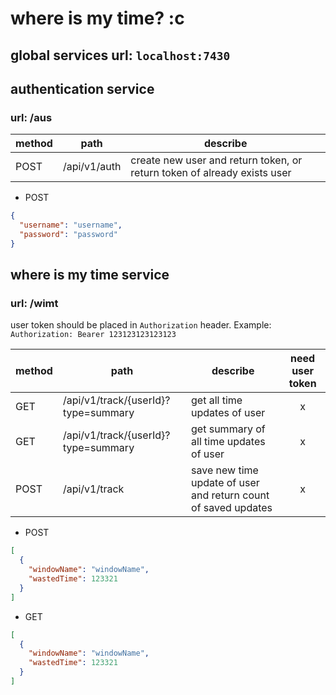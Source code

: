 # where is my time? :c

## global services url: `localhost:7430`

## authentication service
### url: /aus
| method | path | describe |
| ------ | ---- | -------- |
| POST   | /api/v1/auth | create new user and return token, or return token of already exists user |

- POST
```json
{
  "username": "username",
  "password": "password"
}
```

## where is my time service
### url: /wimt

user token should be placed in `Authorization` header. Example:
`Authorization: Bearer 123123123123123`

| method | path | describe | need user token |
| ------ | ---- | -------- |:---------------:|
| GET    | /api/v1/track/{userId}?type=summary | get all time updates of user | x |
| GET    | /api/v1/track/{userId}?type=summary | get summary of all time updates of user | x |
| POST   | /api/v1/track | save new time update of user and return count of saved updates | x |

- POST
```json
[
  {
    "windowName": "windowName",
    "wastedTime": 123321
  }
]
```
- GET
```json
[
  {
    "windowName": "windowName",
    "wastedTime": 123321
  }
]
```
